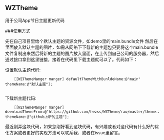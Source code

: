 ## WZTheme
用于公司App节日主题更新代码

###使用方式

先在自己项目里给个默认主题的资源文件，如demo里的main.bundle文件
然后在里面放入默认主题的图片，如需从网络下下载新的主题包只要将这个main.bundle文件复制出来然后将新的主题的图片放入里面，在上传到自己公司的服务器，然后通过接口拿到这里链接，接着在代码里下载主题就可以了。代码如下：

设置默认主题代码:

```
    [[WZThemeManger manger] defaultThemeWithBunldeName:@"main" themeName:@"默认主题"];
    
```
下载新主题代码:

```
    [[WZThemeManger manger] downloadThemeFrom:@"https://github.com/hwzss/WZTheme/raw/master/theme.zip" themeName:@"github上新的主题"];
```

最近刚弄这块代码，如果您刚好看到这块代码，有兴趣或者对这代码有什么好的优化方案或者更好的实现方法可以联系我，或者在issue里留言。

